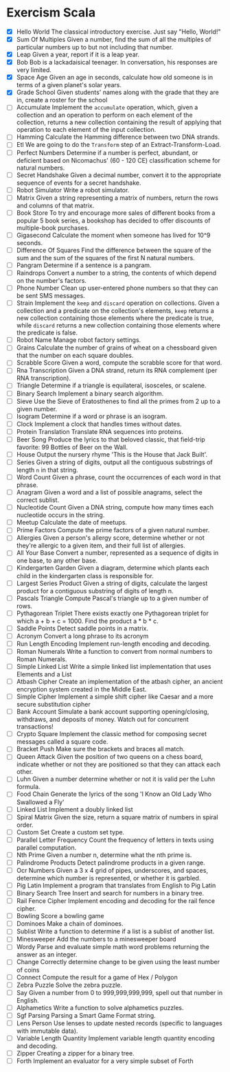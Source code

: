 # Exercism Scala

 - [x] Hello World
The classical introductory exercise. Just say "Hello, World!"
 - [x] Sum Of Multiples
Given a number, find the sum of all the multiples of particular numbers up to but not including that number.
 - [x] Leap
Given a year, report if it is a leap year.
 - [x] Bob
Bob is a lackadaisical teenager. In conversation, his responses are very limited.
 - [x] Space Age
Given an age in seconds, calculate how old someone is in terms of a given planet's solar years.
 - [x] Grade School
Given students' names along with the grade that they are in, create a roster for the school
 - [ ] Accumulate
Implement the `accumulate` operation, which, given a collection and an operation to perform on each element of the collection, returns a new collection containing the result of applying that operation to each element of the input collection.
 - [ ] Hamming
Calculate the Hamming difference between two DNA strands.
 - [ ] Etl
We are going to do the `Transform` step of an Extract-Transform-Load.
 - [ ] Perfect Numbers
Determine if a number is perfect, abundant, or deficient based on Nicomachus' (60 - 120 CE) classification scheme for natural numbers.
 - [ ] Secret Handshake
Given a decimal number, convert it to the appropriate sequence of events for a secret handshake.
 - [ ] Robot Simulator
Write a robot simulator.
 - [ ] Matrix
Given a string representing a matrix of numbers, return the rows and columns of that matrix.
 - [ ] Book Store
To try and encourage more sales of different books from a popular 5 book series, a bookshop has decided to offer discounts of multiple-book purchases.
 - [ ] Gigasecond
Calculate the moment when someone has lived for 10^9 seconds.
 - [ ] Difference Of Squares
Find the difference between the square of the sum and the sum of the squares of the first N natural numbers.
 - [ ] Pangram
Determine if a sentence is a pangram.
 - [ ] Raindrops
Convert a number to a string, the contents of which depend on the number's factors.
 - [ ] Phone Number
Clean up user-entered phone numbers so that they can be sent SMS messages.
 - [ ] Strain
Implement the `keep` and `discard` operation on collections. Given a collection and a predicate on the collection's elements, `keep` returns a new collection containing those elements where the predicate is true, while `discard` returns a new collection containing those elements where the predicate is false.
 - [ ] Robot Name
Manage robot factory settings.
 - [ ] Grains
Calculate the number of grains of wheat on a chessboard given that the number on each square doubles.
 - [ ] Scrabble Score
Given a word, compute the scrabble score for that word.
 - [ ] Rna Transcription
Given a DNA strand, return its RNA complement (per RNA transcription).
 - [ ] Triangle
Determine if a triangle is equilateral, isosceles, or scalene.
 - [ ] Binary Search
Implement a binary search algorithm.
 - [ ] Sieve
Use the Sieve of Eratosthenes to find all the primes from 2 up to a given number.
 - [ ] Isogram
Determine if a word or phrase is an isogram.
 - [ ] Clock
Implement a clock that handles times without dates.
 - [ ] Protein Translation
Translate RNA sequences into proteins.
 - [ ] Beer Song
Produce the lyrics to that beloved classic, that field-trip favorite: 99 Bottles of Beer on the Wall.
 - [ ] House
Output the nursery rhyme 'This is the House that Jack Built'.
 - [ ] Series
Given a string of digits, output all the contiguous substrings of length `n` in that string.
 - [ ] Word Count
Given a phrase, count the occurrences of each word in that phrase.
 - [ ] Anagram
Given a word and a list of possible anagrams, select the correct sublist.
 - [ ] Nucleotide Count
Given a DNA string, compute how many times each nucleotide occurs in the string.
 - [ ] Meetup
Calculate the date of meetups.
 - [ ] Prime Factors
Compute the prime factors of a given natural number.
 - [ ] Allergies
Given a person's allergy score, determine whether or not they're allergic to a given item, and their full list of allergies.
 - [ ] All Your Base
Convert a number, represented as a sequence of digits in one base, to any other base.
 - [ ] Kindergarten Garden
Given a diagram, determine which plants each child in the kindergarten class is responsible for.
 - [ ] Largest Series Product
Given a string of digits, calculate the largest product for a contiguous substring of digits of length n.
 - [ ] Pascals Triangle
Compute Pascal's triangle up to a given number of rows.
 - [ ] Pythagorean Triplet
There exists exactly one Pythagorean triplet for which a + b + c = 1000. Find the product a * b * c.
 - [ ] Saddle Points
Detect saddle points in a matrix.
 - [ ] Acronym
Convert a long phrase to its acronym
 - [ ] Run Length Encoding
Implement run-length encoding and decoding.
 - [ ] Roman Numerals
Write a function to convert from normal numbers to Roman Numerals.
 - [ ] Simple Linked List
Write a simple linked list implementation that uses Elements and a List
 - [ ] Atbash Cipher
Create an implementation of the atbash cipher, an ancient encryption system created in the Middle East.
 - [ ] Simple Cipher
Implement a simple shift cipher like Caesar and a more secure substitution cipher
 - [ ] Bank Account
Simulate a bank account supporting opening/closing, withdraws, and deposits of money. Watch out for concurrent transactions!
 - [ ] Crypto Square
Implement the classic method for composing secret messages called a square code.
 - [ ] Bracket Push
Make sure the brackets and braces all match.
 - [ ] Queen Attack
Given the position of two queens on a chess board, indicate whether or not they are positioned so that they can attack each other.
 - [ ] Luhn
Given a number determine whether or not it is valid per the Luhn formula.
 - [ ] Food Chain
Generate the lyrics of the song 'I Know an Old Lady Who Swallowed a Fly'
 - [ ] Linked List
Implement a doubly linked list
 - [ ] Spiral Matrix
Given the size, return a square matrix of numbers in spiral order.
 - [ ] Custom Set
Create a custom set type.
 - [ ] Parallel Letter Frequency
Count the frequency of letters in texts using parallel computation.
 - [ ] Nth Prime
Given a number n, determine what the nth prime is.
 - [ ] Palindrome Products
Detect palindrome products in a given range.
 - [ ] Ocr Numbers
Given a 3 x 4 grid of pipes, underscores, and spaces, determine which number is represented, or whether it is garbled.
 - [ ] Pig Latin
Implement a program that translates from English to Pig Latin
 - [ ] Binary Search Tree
Insert and search for numbers in a binary tree.
 - [ ] Rail Fence Cipher
Implement encoding and decoding for the rail fence cipher.
 - [ ] Bowling
Score a bowling game
 - [ ] Dominoes
Make a chain of dominoes.
 - [ ] Sublist
Write a function to determine if a list is a sublist of another list.
 - [ ] Minesweeper
Add the numbers to a minesweeper board
 - [ ] Wordy
Parse and evaluate simple math word problems returning the answer as an integer.
 - [ ] Change
Correctly determine change to be given using the least number of coins
 - [ ] Connect
Compute the result for a game of Hex / Polygon
 - [ ] Zebra Puzzle
Solve the zebra puzzle.
 - [ ] Say
Given a number from 0 to 999,999,999,999, spell out that number in English.
 - [ ] Alphametics
Write a function to solve alphametics puzzles.
 - [ ] Sgf Parsing
Parsing a Smart Game Format string.
 - [ ] Lens Person
Use lenses to update nested records (specific to languages with immutable data).
 - [ ] Variable Length Quantity
Implement variable length quantity encoding and decoding.
 - [ ] Zipper
Creating a zipper for a binary tree.
 - [ ] Forth
Implement an evaluator for a very simple subset of Forth
